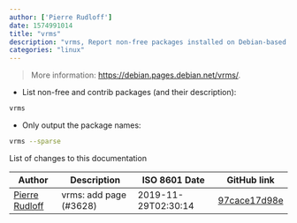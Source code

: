 ```yaml
---
author: ['Pierre Rudloff']
date: 1574991014
title: "vrms"
description: "vrms, Report non-free packages installed on Debian-based OSes."
categories: "linux"
---
```

> More information: <https://debian.pages.debian.net/vrms/>.

- List non-free and contrib packages (and their description):

```bash
vrms
```

- Only output the package names:

```bash
vrms --sparse
```
List of changes to this documentation


Author | Description | ISO 8601 Date | GitHub link
------|-----|-----|-----
[Pierre Rudloff](mailto:contact@rudloff.pro) | vrms: add page (#3628) | 2019-11-29T02:30:14 | [97cace17d98e](https://github.com/tldr-pages/tldr/commit/97cace17d98e257ed50e92153892e74006c2ec71)

